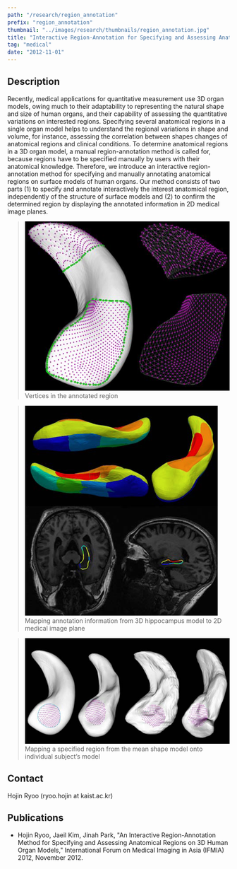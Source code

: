 ```yaml
---
path: "/research/region_annotation"
prefix: "region_annotation"
thumbnail: "../images/research/thumbnails/region_annotation.jpg"
title: "Interactive Region-Annotation for Specifying and Assessing Anatomical Regions on 3D Human Organ Models"
tag: "medical"
date: "2012-11-01"
---
```


## Description

Recently, medical applications for quantitative measurement use 3D organ models, owing much to their adaptability to representing the natural shape and size of human organs, and their capability of assessing the quantitative variations on interested regions. Specifying several anatomical regions in a single organ model helps to understand the regional variations in shape and volume, for instance, assessing the correlation between shapes changes of anatomical regions and clinical conditions. To determine anatomical regions in a 3D organ model, a manual region-annotation method is called for, because regions have to be specified manually by users with their anatomical knowledge. Therefore, we introduce an interactive region-annotation method for specifying and manually annotating anatomical regions on surface models of human organs. Our method consists of two parts (1) to specify and annotate interactively the interest anatomical region, independently of the structure of surface models and (2) to confirm the determined region by displaying the annotated information in 2D medical image planes.

> ![Vertices in the annotated region](../images/research/region_annotation/img1.jpg)
> Vertices in the annotated region

> ![Mapping annotation information from 3D hippocampus model to 2D medical image plane](../images/research/region_annotation/img2.jpg)
> Mapping annotation information from 3D hippocampus model to 2D medical image plane

> ![Mapping a specified region from the mean shape model onto individual subject’s model](../images/research/region_annotation/img3.jpg)
> Mapping a specified region from the mean shape model onto individual subject’s model

## Contact

Hojin Ryoo (ryoo.hojin at kaist.ac.kr)

## Publications

- Hojin Ryoo, Jaeil Kim, Jinah Park, "An Interactive Region-Annotation Method for Specifying and Assessing Anatomical Regions on 3D Human Organ Models," International Forum on Medical Imaging in Asia (IFMIA) 2012, November 2012.